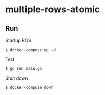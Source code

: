 # multiple-rows-atomic



## Run
Startup RDS
```
$ docker-compose up -d
```

Test
```
$ go run main.go
```

Shut down
```
$ docker-compose down
```